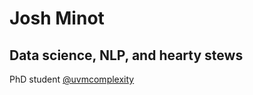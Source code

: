 # Josh Minot

## Data science, NLP, and hearty stews

PhD student [@uvmcomplexity](https://twitter.com/uvmcomplexity)
